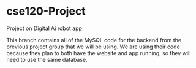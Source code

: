 # cse120-Project
Project on Digital Ai robot app

This branch contains all of the MySQL code for the backend from the previous project group that we will be using.
We are using their code because they plan to both have the website and app running, so they will need to use the same database.
